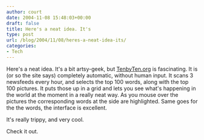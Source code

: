 ```yaml
---
author: court
date: 2004-11-08 15:48:03+00:00
draft: false
title: Here's a neat idea. It's
type: post
url: /blog/2004/11/08/heres-a-neat-idea-its/
categories:
- Tech
---
```


Here's a neat idea.  It's a bit artsy-geek, but [TenbyTen.org](http://tenbyten.org/10x10.html) is fascinating.  It is (or so the site says) completely automatic, without human input.  It scans 3 newsfeeds every hour, and selects the top 100 words, along with the top 100 pictures.  It puts those up in a grid and lets you see what's happening in the world at the moment in a really neat way.  As you mouse over the pictures the corresponding words at the side are highlighted.  Same goes for the the words, the interface is excellent.




It's really trippy, and very cool.




Check it out.




